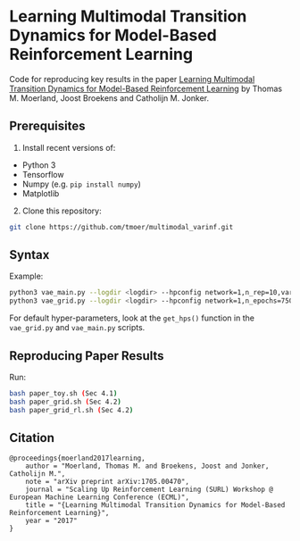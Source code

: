 # Learning Multimodal Transition Dynamics for Model-Based Reinforcement Learning

Code for reproducing key results in the paper [Learning Multimodal Transition Dynamics for Model-Based Reinforcement Learning](http://thomasmoerland.nl/wp-content/uploads/2016/12/ecml_paper434.pdf) by Thomas M. Moerland, Joost Broekens and Catholijn M. Jonker. 

## Prerequisites
1. Install recent versions of:
- Python 3
- Tensorflow   
- Numpy (e.g. `pip install numpy`)
- Matplotlib

2. Clone this repository:
```sh
git clone https://github.com/tmoer/multimodal_varinf.git
```
## Syntax
Example:
```sh
python3 vae_main.py --logdir <logdir> --hpconfig network=1,n_rep=10,var_type='discrete',K=3,N=3,verbose=False
python3 vae_grid.py --logdir <logdir> --hpconfig network=1,n_epochs=75000,n_rep=5,var_type='continuous',z_size=8,n_flow=0,artificial_data=False,use_target_net=True,test_on_policy=True,verbose=False
```
For default hyper-parameters, look at the `get_hps()` function in the `vae_grid.py` and `vae_main.py` scripts. 

## Reproducing Paper Results
Run:
```sh
bash paper_toy.sh (Sec 4.1)
bash paper_grid.sh (Sec 4.2)
bash paper_grid_rl.sh (Sec 4.2)
``` 

## Citation
```
@proceedings{moerland2017learning,
	author = "Moerland, Thomas M. and Broekens, Joost and Jonker, Catholijn M.",
	note = "arXiv preprint arXiv:1705.00470",
	journal = "Scaling Up Reinforcement Learning (SURL) Workshop @ European Machine Learning Conference (ECML)",
	title = "{Learning Multimodal Transition Dynamics for Model-Based Reinforcement Learning}",
	year = "2017"
}
```

